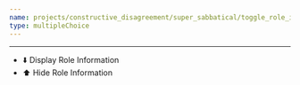 ```yaml
---
name: projects/constructive_disagreement/super_sabbatical/toggle_role_information.md
type: multipleChoice
---
```


---

- ⬇️ Display Role Information
- ⬆️ Hide Role Information
